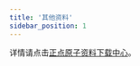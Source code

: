 ```yaml
---
title: '其他资料'
sidebar_position: 1
---
```



详情请点击[正点原子资料下载中心](http://www.openedv.com/docs/boards/arm-linux/zdyz-i.mx6ull.html)。

